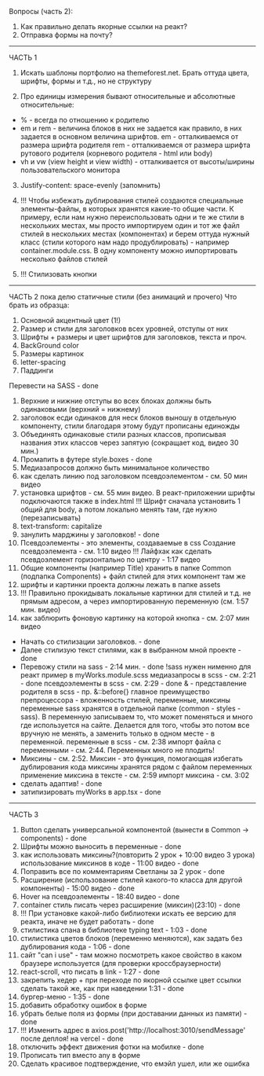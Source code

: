 Вопросы (часть 2):

1. Как правильно делать якорные ссылки на реакт?
2. Отправка формы на почту?

*****************************************************************************************************

ЧАСТЬ 1

1. Искать шаблоны портфолио на themeforest.net. Брать оттуда цвета, шрифты, формы и т.д., но не структуру

2. Про единицы измерения
   бывают относительные и абсолютные
   относительные:

* % - всегда по отношению к родителю
* em и rem - величина блоков в них не задается как правило, в них задается в основном величина шрифтов.
  em - отталкиваемся от размера шрифта родителя
  rem - отталкиваемся от размера шрифта рутового родителя (корневого родителя - html или body)
* vh и vw (view height и view width) - отталкивается от высоты/ширины пользовательского монитора

3. Justify-content: space-evenly (запомнить)

4. !!! Чтобы избежать дублирования стилей создаются специальные элементы-файлы, в которых
   хранятся какие-то общие части. К примеру, если нам нужно переиспользовать одни и те же стили в нескольких местах,
   мы просто импортируем один и тот же файл стилей в нескольких местах (компонентах) и берем оттуда нужный класс
   (стили которого нам надо продублировать) - например container.module.css. В одну компоненту можно импортировать
   несколько файлов стилей

5. !!! Стилизовать кнопки

*****************************************************************************************************

ЧАСТЬ 2
пока делю статичные стили (без анимаций и прочего)
Что брать из образца:

1. Основной акцентный цвет (1!)
2. Размер и стили для заголовков всех уровней, отступы от них
3. Шрифты + размеры и цвет шрифтов для заголовков, текста и проч.
4. BackGround color
5. Размеры картинок
6. letter-spacing
7. Паддинги

Перевести на SASS - done

1. Верхние и нижние отступы во всех блоках должны быть одинаковыми (верхний = нижнему)
2. заголовок есди одинаков для неск блоков выношу в отдельную компоненту, стили благодаря этому будут прописаны единожды
3. Объединять одинаковые стили разных классов, прописывая названия этих классов через запятую (сокращает код, видео 30
   мин.)
4. Промапить в футере style.boxes - done
5. Медиазапросов должно быть минимальное количество
6. как сделать линию под заголовком псевдоэлементом - см. 50 мин видео
7. установка шрифтов - см. 55 мин видео. В реакт-приложении шрифты подключаются также в index.html
   !!! Шрифт сначала установить 1 общий для body, а потом локально менять там, где нужно (перезаписывать)
8. text-transform: capitalize
9. занулить марджины у заголовков! - done
10. Псевдоэлементы - это элементы, создаваемые в css
    Создание псевдоэлемента - см. 1:10 видео
    !!! Лайфхак как сделать псевдоэлемент горизонтально по центру - 1:17 видео
11. Общие компоненты (например Title) хранить в папке Common (подпапка Components) + файл стилей для этих компонент там
    же
12. шрифты и картинки проекта должны лежать в папке assets
13. !!! Правильно прокидывать локальные картинки для стилей и т.д. не прямым адресом, а через импортированную
    переменную (см. 1:57 мин. видео)
14. как заблюрить фоновую картинку на которой кнопка - см. 2:07 мин видео

* Начать со стилизации заголовков. - done
* Далее стилизую текст стилями, как в выбранном мной проекте - done
* Перевожу стили на sass - 2:14 мин. - done
  !sass нужен нименно для реакт
  пример в myWorks.module.scss
  медиазапросы в scss - см. 2:21 - done
  псевдоэлементы в scss - см. 2:29 - done
  & - представление родителя в scss - пр. &::before{}
  главное преимущество препроцессора - вложенность стилей, переменные, миксины
  переменные sass хранятся в отдельной папке (common - styles - sass).
  В переменную записываем то, что может поменяться и много где используется на сайте.
  Делается для того, чтобы это потом все вручную не менять, а заменить только в одном месте - в переменной.
  переменные в scss - см. 2:38
  импорт файла с переменными - см. 2:44.
  Переменных много не плодить!
* Миксины - см. 2:52. Миксин - это функция, помогающая избегать дублирования кода
  миксины хранятся рядом с файлом переменных
  применение миксина в тексте - см. 2:59
  импорт миксина - см. 3:02
* сделать адаптив! - done
* затипизировать myWorks в app.tsx - done

*****************************************************************************************************

ЧАСТЬ 3

1. Button сделать универсальной компонентой (вынести в Common -> components) - done
2. Шрифты можно выносить в переменные - done
3. как использовать миксины?(повторить 2 урок + 10:00 видео 3 урока)
   использование миксинов в коде - 11:00 видео - done
4. Поправить все по комментариям Светланы за 2 урок - done
5. Расширение (использование стилей какого-то класса для другой компоненты) - 15:00 видео - done
6. Hover на псевдоэлементы - 18:40 видео - done
7. container стиль писать через расширение (миксин)(23:10) - done
8. !!! При установкe какой-либо библиотеки искать ее версию для реакта, иначе не будет работать - done
9. стилистика спана в библиотеке typing text - 1:03 - done
10. стилистика цветов блоков (переменно меняются), как задать без дублирования кода - 1:06 - done
11. сайт "can i use" - там можно посмотреть какое свойство в каком браузере используется (для проверки
    кроссбраузерности)
12. react-scroll, что писать в link - 1:27 - done
13. закрепить хедер + при переходе по якорной ссылке цвет ссылки сделать такой же, как при наведении 1:31 - done
14. бургер-меню - 1:35 - done
15. добавить обработку ошибок в форме
16. убрать белые поля из формы (при доставании данных из памяти) - done
17. !!! Изменить адрес в axios.post('http://localhost:3010/sendMessage' после деплоя! на vercel - done
18. отключить эффект движения фотки на мобилке - done
19. Прописать тип вместо any в форме
20. Сделать красивое подтверждение, что емэйл ушел, или же ошибка
